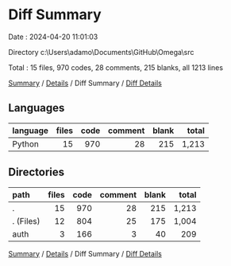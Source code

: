 # Diff Summary

Date : 2024-04-20 11:01:03

Directory c:\\Users\\adamo\\Documents\\GitHub\\Omega\\src

Total : 15 files,  970 codes, 28 comments, 215 blanks, all 1213 lines

[Summary](results.md) / [Details](details.md) / Diff Summary / [Diff Details](diff-details.md)

## Languages
| language | files | code | comment | blank | total |
| :--- | ---: | ---: | ---: | ---: | ---: |
| Python | 15 | 970 | 28 | 215 | 1,213 |

## Directories
| path | files | code | comment | blank | total |
| :--- | ---: | ---: | ---: | ---: | ---: |
| . | 15 | 970 | 28 | 215 | 1,213 |
| . (Files) | 12 | 804 | 25 | 175 | 1,004 |
| auth | 3 | 166 | 3 | 40 | 209 |

[Summary](results.md) / [Details](details.md) / Diff Summary / [Diff Details](diff-details.md)